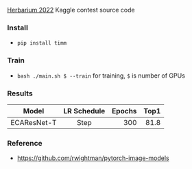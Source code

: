 [Herbarium 2022](https://www.kaggle.com/competitions/herbarium-2022-fgvc9) Kaggle contest source code

### Install

* `pip install timm`

### Train

* `bash ./main.sh $ --train` for training, `$` is number of GPUs

### Results

|    Model     | LR Schedule | Epochs | Top1 |
|:------------:|:-----------:|-------:|-----:|
| ECAResNet-T  |    Step     |    300 | 81.8 |

### Reference

* https://github.com/rwightman/pytorch-image-models
